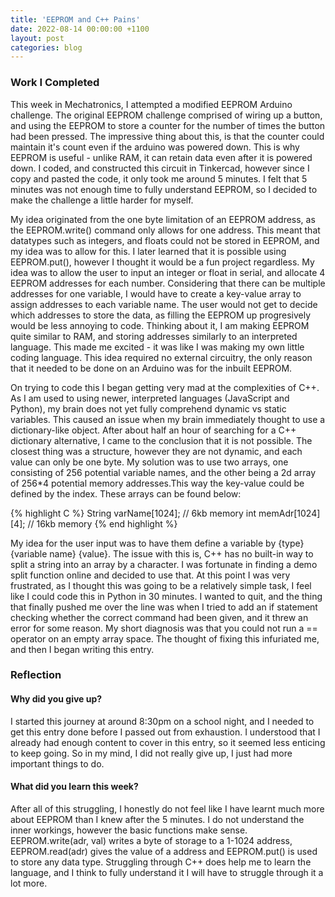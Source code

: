 ```yaml
---
title: 'EEPROM and C++ Pains'
date: 2022-08-14 00:00:00 +1100
layout: post
categories: blog
---
```


<h3>Work I Completed</h3>

This week in Mechatronics, I attempted a modified EEPROM Arduino challenge. The original EEPROM challenge comprised of wiring up a button, and using the EEPROM to store a counter for the number of times the button had been pressed. The impressive thing about this, is that the counter could maintain it's count even if the arduino was powered down. This is why EEPROM is useful - unlike RAM, it can retain data even after it is powered down. I coded, and constructed this circuit in Tinkercad, however since I copy and pasted the code, it only took me around 5 minutes. I felt that 5 minutes was not enough time to fully understand EEPROM, so I decided to make the challenge a little harder for myself.

My idea originated from the one byte limitation of an EEPROM address, as the EEPROM.write() command only allows for one address. This meant that datatypes such as integers, and floats could not be stored in EEPROM, and my idea was to allow for this. I later learned that it is possible using EEPROM.put(), however I thought it would be a fun project regardless. My idea was to allow the user to input an integer or float in serial, and allocate 4 EEPROM addresses for each number. Considering that there can be multiple addresses for one variable, I would have to create a key-value array to assign addresses to each variable name. The user would not get to decide which addresses to store the data, as filling the EEPROM up progresively would be less annoying to code. 
Thinking about it, I am making EEPROM quite similar to RAM, and storing addresses similarly to an interpreted language. This made me excited - it was like I was making my own little coding language. This idea required no external circuitry, the only reason that it needed to be done on an Arduino was for the inbuilt EEPROM.

On trying to code this I began getting very mad at the complexities of C++. As I am used to using newer, interpreted languages (JavaScript and Python), my brain does not yet fully comprehend dynamic vs static variables. This caused an issue when my brain immediately thought to use a dictionary-like object. After about half an hour of searching for a C++ dictionary alternative, I came to the conclusion that it is not possible. The closest thing was a structure, however they are not dynamic, and each value can only be one byte. My solution was to use two arrays, one consisting of 256 potential variable names, and the other being a 2d array of 256*4 potential memory addresses.This way the key-value could be defined by the index. These arrays can be found below:

{% highlight C %}
  String varName[1024]; // 6kb memory
  int memAdr[1024][4]; // 16kb memory
{% end highlight %}

My idea for the user input was to have them define a variable by {type} {variable name} {value}. The issue with this is, C++ has no built-in way to split a string into an array by a character. I was fortunate in finding a demo split function online and decided to use that. At this point I was very frustrated, as I thought this was going to be a relatively simple task, I feel like I could code this in Python in 30 minutes. I wanted to quit, and the thing that finally pushed me over the line was when I tried to add an if statement checking whether the correct command had been given, and it threw an error for some reason. My short diagnosis was that you could not run a == operator on an empty array space. The thought of fixing this infuriated me, and then I began writing this entry.

<h3>Reflection</h3>

<h4>Why did you give up?</h4>

I started this journey at around 8:30pm on a school night, and I needed to get this entry done before I passed out from exhaustion. I understood that I already had enough content to cover in this entry, so it seemed less enticing to keep going. So in my mind, I did not really give up, I just had more important things to do.

<h4>What did you learn this week?</h4>

After all of this struggling, I honestly do not feel like I have learnt much more about EEPROM than I knew after the 5 minutes. I do not understand the inner workings, however the basic functions make sense. EEPROM.write(adr, val) writes a byte of storage to a 1-1024 address, EEPROM.read(adr) gives the value of a address and EEPROM.put() is used to store any data type. Struggling through C++ does help me to learn the language, and I think to fully understand it I will have to struggle through it a lot more.

